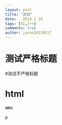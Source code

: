 ```yaml
---
layout: post
title: "测试"
date:   2019-2-19
tags: [OI,C++]
comments: true
author: jason20110517
---
```

# 测试严格标题
#测试不严格标题
<h1>html</h1>
<s>abc</s>
<p>p</p>
